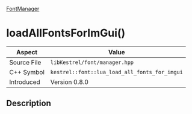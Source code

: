 [FontManager](index)
# loadAllFontsForImGui()
| Aspect | Value |
| --- | --- |
| Source File | `libKestrel/font/manager.hpp` |
| C++ Symbol | `kestrel::font::lua_load_all_fonts_for_imgui` |
| Introduced | Version 0.8.0 |
## Description

